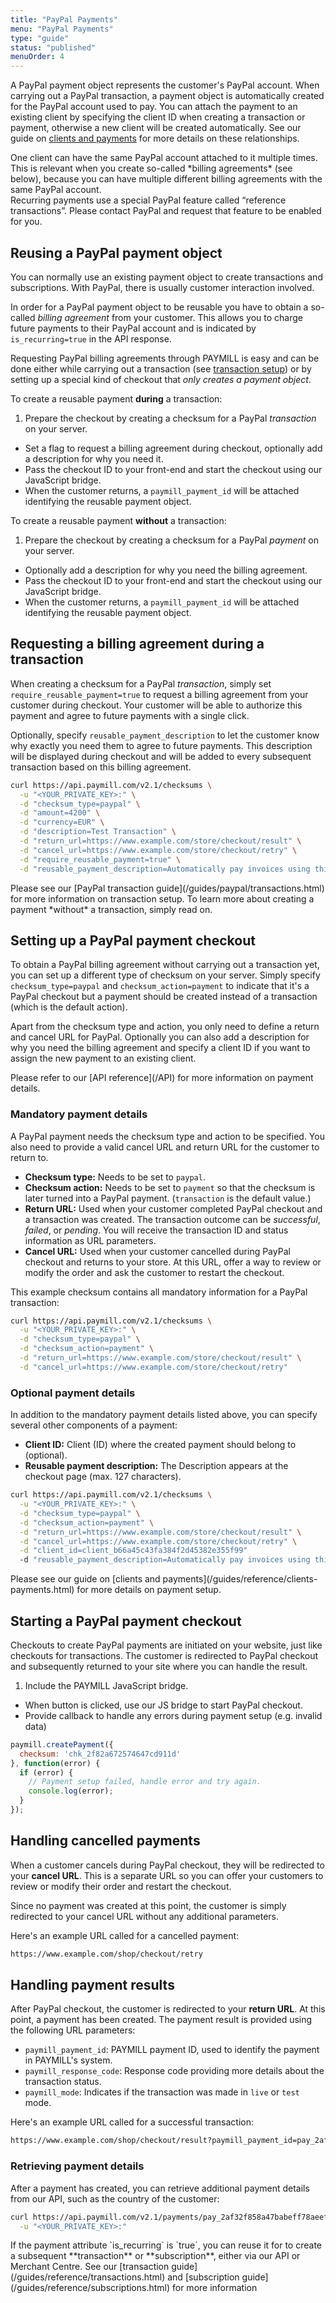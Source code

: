 ```yaml
---
title: "PayPal Payments"
menu: "PayPal Payments"
type: "guide"
status: "published"
menuOrder: 4
---
```


A PayPal payment object represents the customer's PayPal account. When carrying out a PayPal transaction, a payment object is automatically created for the PayPal account used to pay. You can attach the payment to an existing client by specifying the client ID when creating a transaction or payment, otherwise a new client will be created automatically. See our guide on [clients and payments](/guides/reference/clients-payments.html) for more details on these relationships.

<div class="info">
One client can have the same PayPal account attached to it multiple times. This is relevant when you create so-called *billing agreements* (see below), because you can have multiple different billing agreements with the same PayPal account.
</div>

<div class="important">
Recurring payments use a special PayPal feature called “reference transactions”. Please contact PayPal and request that feature to be enabled for you.
</div>

## Reusing a PayPal payment object

You can normally use an existing payment object to create transactions and subscriptions. With PayPal, there is usually customer interaction involved.

In order for a PayPal payment object to be reusable you have to obtain a so-called *billing agreement* from your customer. This allows you to charge future payments to their PayPal account and is indicated by `is_recurring=true` in the API response.

Requesting PayPal billing agreements through PAYMILL is easy and can be done either while carrying out a transaction (see [transaction setup](/guides/paypal/transactions#transaction-setup)) or by setting up a special kind of checkout that *only creates a payment object*.

To create a reusable payment **during** a transaction:

1. Prepare the checkout by creating a checksum for a PayPal *transaction* on your server.
- Set a flag to request a billing agreement during checkout, optionally add a description for why you need it.
- Pass the checkout ID to your front-end and start the checkout using our JavaScript bridge.
- When the customer returns, a `paymill_payment_id` will be attached identifying the reusable payment object.

To create a reusable payment **without** a transaction:

1. Prepare the checkout by creating a checksum for a PayPal *payment* on your server.
- Optionally add a description for why you need the billing agreement.
- Pass the checkout ID to your front-end and start the checkout using our JavaScript bridge.
- When the customer returns, a `paymill_payment_id` will be attached identifying the reusable payment object.

## Requesting a billing agreement during a transaction

When creating a checksum for a PayPal *transaction*, simply set `require_reusable_payment=true` to request a billing agreement from your customer during checkout. Your customer will be able to authorize this payment and agree to future payments with a single click.

Optionally, specify `reusable_payment_description` to let the customer know why exactly you need them to agree to future payments. This description will be displayed during checkout and will be added to every subsequent transaction based on this billing agreement.

```sh
curl https://api.paymill.com/v2.1/checksums \
  -u "<YOUR_PRIVATE_KEY>:" \
  -d "checksum_type=paypal" \
  -d "amount=4200" \
  -d "currency=EUR" \
  -d "description=Test Transaction" \
  -d "return_url=https://www.example.com/store/checkout/result" \
  -d "cancel_url=https://www.example.com/store/checkout/retry" \
  -d "require_reusable_payment=true" \
  -d "reusable_payment_description=Automatically pay invoices using this account."
```

<div class="info">
Please see our [PayPal transaction guide](/guides/paypal/transactions.html) for more information on transaction setup. To learn more about creating a payment *without* a transaction, simply read on.
</div>

## Setting up a PayPal payment checkout

To obtain a PayPal billing agreement without carrying out a transaction yet, you can set up a different type of checksum on your server. Simply specify `checksum_type=paypal` and `checksum_action=payment` to indicate that it's a PayPal checkout but a payment should be created instead of a transaction (which is the default action).

Apart from the checksum type and action, you only need to define a return and cancel URL for PayPal. Optionally you can also add a description for why you need the billing agreement and specify a client ID if you want to assign the new payment to an existing client.

<div class="info">
Please refer to our [API reference](/API) for more information on payment details.
</div>

### Mandatory payment details

A PayPal payment needs the checksum type and action to be specified. You also need to provide a valid cancel URL and return URL for the customer to return to.

- **Checksum type:** Needs to be set to `paypal`.
- **Checksum action:** Needs to be set to `payment` so that the checksum is later turned into a PayPal payment. (`transaction` is the default value.)
- **Return URL:** Used when your customer completed PayPal checkout and a transaction was created. The transaction outcome can be *successful*, *failed*, or *pending*. You will receive the transaction ID and status information as URL parameters.
- **Cancel URL:** Used when your customer cancelled during PayPal checkout and returns to your store. At this URL, offer a way to review or modify the order and ask the customer to restart the checkout.

This example checksum contains all mandatory information for a PayPal transaction:

```sh
curl https://api.paymill.com/v2.1/checksums \
  -u "<YOUR_PRIVATE_KEY>:" \
  -d "checksum_type=paypal" \
  -d "checksum_action=payment" \
  -d "return_url=https://www.example.com/store/checkout/result" \
  -d "cancel_url=https://www.example.com/store/checkout/retry"
```

### Optional payment details

In addition to the mandatory payment details listed above, you can specify several other components of a payment:

- **Client ID:** Client (ID) where the created payment should belong to (optional).
- **Reusable payment description:** The Description appears at the checkout page (max. 127 characters).

```sh
curl https://api.paymill.com/v2.1/checksums \
  -u "<YOUR_PRIVATE_KEY>:" \
  -d "checksum_type=paypal" \
  -d "checksum_action=payment" \
  -d "return_url=https://www.example.com/store/checkout/result" \
  -d "cancel_url=https://www.example.com/store/checkout/retry" \
  -d "client_id=client_b66a45c43fa384f2d45382e355f99"
  -d "reusable_payment_description=Automatically pay invoices using this account."
```

<div class="info">
Please see our guide on [clients and payments](/guides/reference/clients-payments.html) for more details on payment setup.
</div>

## Starting a PayPal payment checkout

Checkouts to create PayPal payments are initiated on your website, just like checkouts for transactions. The customer is redirected to PayPal checkout and subsequently returned to your site where you can handle the result.

1. Include the PAYMILL JavaScript bridge.
- When button is clicked, use our JS bridge to start PayPal checkout.
- Provide callback to handle any errors during payment setup (e.g. invalid data)

```javascript
paymill.createPayment({
  checksum: 'chk_2f82a672574647cd911d'
}, function(error) {
  if (error) {
    // Payment setup failed, handle error and try again.
    console.log(error);
  }
});
```

## Handling cancelled payments

When a customer cancels during PayPal checkout, they will be redirected to your **cancel URL**. This is a separate URL so you can offer your customers to review or modify their order and restart the checkout.

Since no payment was created at this point, the customer is simply redirected to your cancel URL without any additional parameters.

Here's an example URL called for a cancelled payment:

```sh
https://www.example.com/shop/checkout/retry
```

## Handling payment results

After PayPal checkout, the customer is redirected to your **return URL**. At this point, a payment has been created. The payment result is provided using the following URL parameters:

- `paymill_payment_id`: PAYMILL payment ID, used to identify the payment in PAYMILL's system.
- `paymill_response_code`: Response code providing more details about the transaction status.
- `paymill_mode`: Indicates if the transaction was made in `live` or `test` mode.

Here's an example URL called for a successful transaction:

```sh
https://www.example.com/shop/checkout/result?paymill_payment_id=pay_2af32f858a47babeff78aeef&paymill_response_code=20000&paymill_mode=test
```

### Retrieving payment details

After a payment has created, you can retrieve additional payment details from our API, such as the country of the customer:

```sh
curl https://api.paymill.com/v2.1/payments/pay_2af32f858a47babeff78aeef \
  -u "<YOUR_PRIVATE_KEY>:"
```

<div class="info">
If the payment attribute `is_recurring` is `true`, you can reuse it for to create a subsequent **transaction** or **subscription**, either via our API or Merchant Centre. See our [transaction guide](/guides/reference/transactions.html) and [subscription guide](/guides/reference/subscriptions.html) for more information
</div>
